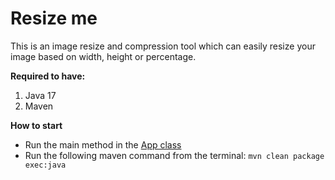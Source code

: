 # Resize me
This is an image resize and compression tool which can easily resize your image based on width, height or percentage.

**Required to have:**
1. Java 17
2. Maven

**How to start**
- Run the main method in the [App class](src/main/java/nl/altindag/resizeme/App.java)
- Run the following maven command from the terminal: `mvn clean package exec:java`
